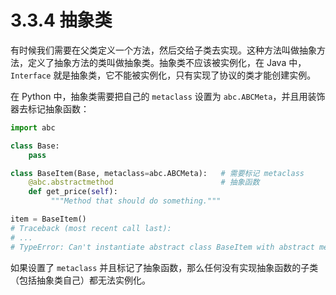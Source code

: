 # 3.3.4 抽象类

有时候我们需要在父类定义一个方法，然后交给子类去实现。这种方法叫做抽象方法，定义了抽象方法的类叫做抽象类。抽象类不应该被实例化，在 Java 中，`Interface` 就是抽象类，它不能被实例化，只有实现了协议的类才能创建实例。

在 Python 中，抽象类需要把自己的 `metaclass` 设置为 `abc.ABCMeta`，并且用装饰器去标记抽象函数：


```python
import abc

class Base:
	pass

class BaseItem(Base, metaclass=abc.ABCMeta):   # 需要标记 metaclass
	@abc.abstractmethod                        # 抽象函数
	def get_price(self):
		 """Method that should do something."""

item = BaseItem()
# Traceback (most recent call last):
# ...
# TypeError: Can't instantiate abstract class BaseItem with abstract methods get_price
```

如果设置了 `metaclass` 并且标记了抽象函数，那么任何没有实现抽象函数的子类（包括抽象类自己）都无法实例化。
